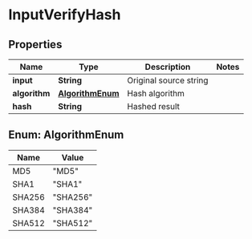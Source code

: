 

# InputVerifyHash

## Properties

Name | Type | Description | Notes
------------ | ------------- | ------------- | -------------
**input** | **String** | Original source string | 
**algorithm** | [**AlgorithmEnum**](#AlgorithmEnum) | Hash algorithm | 
**hash** | **String** | Hashed result | 



## Enum: AlgorithmEnum

Name | Value
---- | -----
MD5 | &quot;MD5&quot;
SHA1 | &quot;SHA1&quot;
SHA256 | &quot;SHA256&quot;
SHA384 | &quot;SHA384&quot;
SHA512 | &quot;SHA512&quot;



